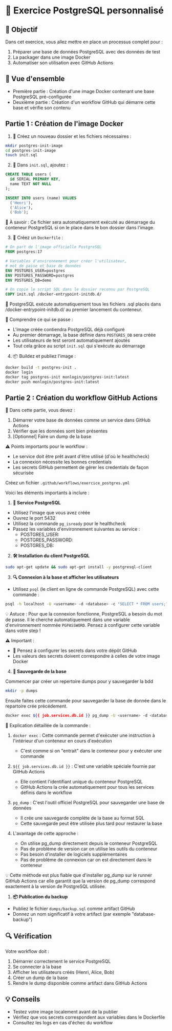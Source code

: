 # 🐘 Exercice PostgreSQL personnalisé

## 🎯 Objectif

Dans cet exercice, vous allez mettre en place un processus complet pour :

1. Préparer une base de données PostgreSQL avec des données de test
2. La packager dans une image Docker
3. Automatiser son utilisation avec GitHub Actions

## 💭 Vue d'ensemble

- Première partie : Création d'une image Docker contenant une base PostgreSQL pré-configurée
- Deuxième partie : Création d'un workflow GitHub qui démarre cette base et vérifie son contenu

## Partie 1 : Création de l'image Docker

1. 📁 Créez un nouveau dossier et les fichiers nécessaires :

```bash
mkdir postgres-init-image
cd postgres-init-image
touch init.sql
```

2. 📝 Dans `init.sql`, ajoutez :

```sql
CREATE TABLE users (
  id SERIAL PRIMARY KEY,
  name TEXT NOT NULL
);

INSERT INTO users (name) VALUES
  ('Henri'),
  ('Alice'),
  ('Bob');
```

🧠 À savoir : Ce fichier sera automatiquement exécuté au démarrage du conteneur PostgreSQL si on le place dans le bon dossier dans l'image.

3. 🐳 Créez un `Dockerfile` :

```dockerfile
# On part de l'image officielle PostgreSQL
FROM postgres:17

# Variables d'environnement pour créer l'utilisateur,
# mot de passe et base de données
ENV POSTGRES_USER=postgres
ENV POSTGRES_PASSWORD=postgres
ENV POSTGRES_DB=demo

# On copie le script SQL dans le dossier reconnu par PostgreSQL
COPY init.sql /docker-entrypoint-initdb.d/
```

🧠 PostgreSQL exécute automatiquement tous les fichiers .sql placés dans /docker-entrypoint-initdb.d/ au premier lancement du conteneur.

🧠 Comprendre ce qui se passe :

- L'image créée contiendra PostgreSQL déjà configuré
- Au premier démarrage, la base définie dans `POSTGRES_DB` sera créée
- Les utilisateurs de test seront automatiquement ajoutés
- Tout cela grâce au script `init.sql` qui s'exécute au démarrage

4. 📦 Buildez et publiez l'image :

```bash
docker build -t postgres-init .
docker login
docker tag postgres-init monlogin/postgres-init:latest
docker push monlogin/postgres-init:latest
```

## Partie 2 : Création du workflow GitHub Actions

🎯 Dans cette partie, vous devez :

1. Démarrer votre base de données comme un service dans GitHub Actions
2. Vérifier que les données sont bien présentes
3. [Optionnel] Faire un dump de la base

⚠️ Points importants pour le workflow :

- Le service doit être prêt avant d'être utilisé (d'où le healthcheck)
- La connexion nécessite les bonnes credentials
- Les secrets GitHub permettent de gérer les credentials de façon sécurisée

Créez un fichier `.github/workflows/exercice_postgres.yml`

Voici les éléments importants à inclure :

1. **🔌 Service PostgreSQL**

- Utilisez l'image que vous avez créée
- Ouvrez le port 5432
- Utilisez la commande `pg_isready` pour le healthcheck
- Passez les variables d'environnement suivantes au service :
  - POSTGRES_USER: <username>
  - POSTGRES_PASSWORD: <password>
  - POSTGRES_DB: <database>

2. **🛠️ Installation du client PostgreSQL**

```bash
sudo apt-get update && sudo apt-get install -y postgresql-client
```

3. **🔍 Connexion à la base et afficher les utilisateurs**

- Utilisez `psql` (le client en ligne de commande PostgreSQL) avec cette commande :

```bash
psql -h localhost -U <username> -d <database> -c "SELECT * FROM users;"
```

💡 Astuce : Pour que la connexion fonctionne, PostgreSQL a besoin du mot de passe. Il le cherche automatiquement dans une variable d'environnement nommée `PGPASSWORD`. Pensez à configurer cette variable dans votre step !

⚠️ Important :

- 🔐 Pensez à configurer les secrets dans votre dépôt GitHub
- Les valeurs des secrets doivent correspondre à celles de votre image Docker

4. **💾 Sauvegarde de la base**

Commencer par créer un repertoire dumps pour y sauvegarder la bdd

```bash
mkdir -p dumps
```
Ensuite faites cette commande pour sauvegarder la base de donnée dans le repartoire crée précédement.

```bash
docker exec ${{ job.services.db.id }} pg_dump -U <username> -d <database> > dumps/dump.sql
```

📝 Explication détaillée de la commande :

1. `docker exec` : Cette commande permet d'exécuter une instruction à l'intérieur d'un conteneur en cours d'exécution

   - C'est comme si on "entrait" dans le conteneur pour y exécuter une commande

2. `${{ job.services.db.id }}` : C'est une variable spéciale fournie par GitHub Actions

   - Elle contient l'identifiant unique du conteneur PostgreSQL
   - GitHub Actions la crée automatiquement pour tous les services définis dans le workflow

3. `pg_dump` : C'est l'outil officiel PostgreSQL pour sauvegarder une base de données

   - Il crée une sauvegarde complète de la base au format SQL
   - Cette sauvegarde peut être utilisée plus tard pour restaurer la base

4. L'avantage de cette approche :
   - On utilise pg_dump directement depuis le conteneur PostgreSQL
   - Pas de problème de version car on utilise les outils du conteneur
   - Pas besoin d'installer de logiciels supplémentaires
   - Pas de problème de connexion car on est directement dans le conteneur

💡 Cette méthode est plus fiable que d'installer pg_dump sur le runner GitHub Actions car elle garantit que la version de pg_dump correspond exactement à la version de PostgreSQL utilisée.

1. **📦 Publication du backup**

- Publiez le fichier `dumps/backup.sql` comme artifact GitHub
- Donnez un nom significatif à votre artifact (par exemple "database-backup")

## 🔍 Vérification

Votre workflow doit :

1. Démarrer correctement le service PostgreSQL
2. Se connecter à la base
3. Afficher les utilisateurs créés (Henri, Alice, Bob)
4. Créer un dump de la base
5. Rendre le dump disponible comme artifact dans GitHub Actions

## 💡 Conseils

- Testez votre image localement avant de la publier
- Vérifiez que vos secrets correspondent aux variables dans le Dockerfile
- Consultez les logs en cas d'échec du workflow
